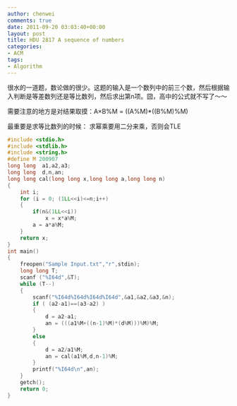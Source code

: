 ```yaml
---
author: chenwei
comments: true
date: 2011-09-20 03:03:40+00:00
layout: post
title: HDU 2817 A sequence of numbers
categories:
- ACM
tags:
- Algorithm
---
```


很水的一道题，数论做的很少。这题的输入是一个数列中的前三个数，然后根据输入判断是等差数列还是等比数列，然后求出第n项。囧，高中的公式就不写了～～

需要注意的地方是对结果取摸：A×B%M = ((A%M)*((B%M)%M)

最重要是求等比数列的时候： 求幂乘要用二分来乘，否则会TLE

```c
#include <stdio.h>
#include <stdlib.h>
#include <string.h>
#define M 200907
long long  a1,a2,a3;
long long  d,n,an;
long long cal(long long x,long long a,long long n)
{
    int i;
    for (i = 0; (1LL<<i)<=n;i++)
    {
        if(n&(1LL<<i))
            x = x*a%M;
        a = a*a%M;
    }
    return x;
}
int main()
{
    freopen("Sample Input.txt","r",stdin);
    long long T;
    scanf ("%I64d",&T);
    while (T--)
    {
        scanf("%I64d%I64d%I64d%I64d",&a1,&a2,&a3,&n);
        if ( (a2-a1)==(a3-a2) )
        {
            d = a2-a1;
            an = (((a1%M+((n-1)%M)*(d%M)))%M)%M;
        }
        else
        {
            d = a2/a1%M;
            an = cal(a1%M,d,n-1)%M;
        }
        printf("%I64d\n",an);
    }
    getch();
    return 0;
}
```



 
